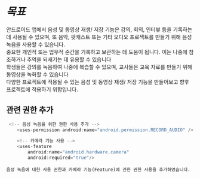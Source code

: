 # *목표*

안드로이드 앱에서 음성 및 동영상 재생/ 저장 기능은 강의, 회의, 인터뷰 등을 기록하는 데 사용될 수 있으며,
또 음악, 팟캐스트 또는 기타 오디오 프로젝트를 만들기 위해 음성 녹음을 사용할 수 있습니다.    
중요한 개인적 또는 업무적 순간을 기록하고 보관하는 데 도움이 됩니다. 이는 나중에 참조하거나 추억을 되새기는 데 유용할 수 있습니다    
학생들은 강의를 녹음하여 나중에 복습할 수 있으며, 교사들은 교육 자료를 만들기 위해 동영상을 녹화할 수 있습니다  
다양한 프로젝트에 적용될 수 있는 음성 및 동영상 재생/ 저장 기능을 만들어보고 향후 프로젝트에 적용하기 위함입니다.   

## 관련 권한 추가
```kotlin
 <!-- 음성 녹음을 위한 권한 사용 추가 -->
    <uses-permission android:name="android.permission.RECORD_AUDIO" />
    
    <!-- 카메라 기능 사용 -->
    <uses-feature
        android:name="android.hardware.camera"
        android:required="true"/>
```
```
음성 녹음에 대한 사용 권한과 카메라 기능(Feature)에 관한 권한 사용을 추가하였습니다.
```
